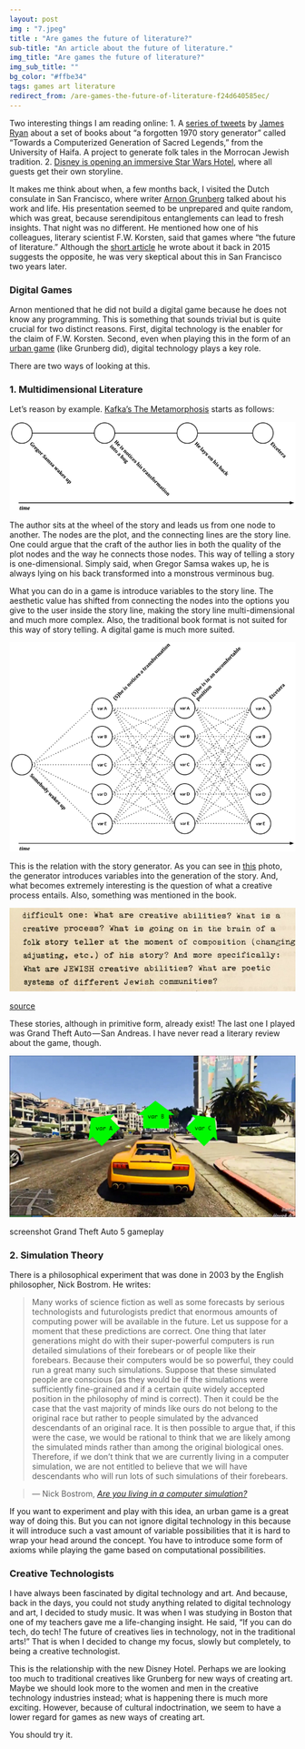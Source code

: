 ```yaml
---
layout: post
img : "7.jpeg"
title : "Are games the future of literature?"
sub-title: "An article about the future of literature."
img_title: "Are games the future of literature?"
img_sub_title: ""
bg_color: "#ffbe34"
tags: games art literature
redirect_from: /are-games-the-future-of-literature-f24d640585ec/
---
```


Two interesting things I am reading online:
1\. A [series of tweets](https://twitter.com/xfoml/status/888869022652968961) by [James Ryan](https://twitter.com/xfoml) about a set of books about “a forgotten 1970 story generator” called “Towards a Computerized Generation of Sacred Legends,” from the University of Haifa. A project to generate folk tales in the Morrocan Jewish tradition.
2\. [Disney is opening an immersive Star Wars Hotel](https://techcrunch.com/2017/07/15/disney-is-opening-an-immersive-star-wars-hotel-where-each-guest-gets-a-storyline/), where all guests get their own storyline.

> [](https://twitter.com/xfoml/status/888869572803051520)


It makes me think about when, a few months back, I visited the Dutch consulate in San Francisco, where writer [Arnon Grunberg](http://www.arnongrunberg.com/) talked about his work and life. His presentation seemed to be unprepared and quite random, which was great, because serendipitous entanglements can lead to fresh insights. That night was no different. He mentioned how one of his colleagues, literary scientist F.W. Korsten, said that games where “the future of literature.” Although the [short article](https://translate.google.com/translate?hl=en&sl=nl&tl=en&u=https%3A%2F%2Fwww.volkskrant.nl%2Fopinie%2Ftaal-is-een-simulatie-van-de-werkelijkheid-een-game~a3870165%2F) he wrote about it back in 2015 suggests the opposite, he was very skeptical about this in San Francisco two years later.

### Digital Games

Arnon mentioned that he did not build a digital game because he does not know any programming. This is something that sounds trivial but is quite crucial for two distinct reasons. First, digital technology is the enabler for the claim of F.W. Korsten. Second, even when playing this in the form of an [urban game](http://adventure.howstuffworks.com/outdoor-activities/urban-sports/urban-gaming1.htm) (like Grunberg did), digital technology plays a key role.

There are two ways of looking at this.

### 1\. Multidimensional Literature

Let’s reason by example. [Kafka’s The Metamorphosis](https://www.amazon.com/Metamorphosis-Franz-Kafka/dp/1557427666) starts as follows:

![](/assets/images/7-1.png)

The author sits at the wheel of the story and leads us from one node to another. The nodes are the plot, and the connecting lines are the story line. One could argue that the craft of the author lies in both the quality of the plot nodes and the way he connects those nodes. This way of telling a story is one-dimensional. Simply said, when Gregor Samsa wakes up, he is always lying on his back transformed into a monstrous verminous bug.

What you can do in a game is introduce variables to the story line. The aesthetic value has shifted from connecting the nodes into the options you give to the user inside the story line, making the story line multi-dimensional and much more complex. Also, the traditional book format is not suited for this way of story telling. A digital game is much more suited.

![](/assets/images/7-2.png)


This is the relation with the story generator. As you can see in [this](https://twitter.com/xfoml/status/888873116583079936) photo, the generator introduces variables into the generation of the story. And, what becomes extremely interesting is the question of what a creative process entails. Also, something was mentioned in the book.

![](/assets/images/7-3.jpeg)

[source](https://twitter.com/xfoml/status/888871202931879937)


These stories, although in primitive form, already exist! The last one I played was Grand Theft Auto — San Andreas. I have never read a literary review about the game, though.

![](/assets/images/7-4.png)

screenshot Grand Theft Auto 5 gameplay


### 2\. Simulation Theory

There is a philosophical experiment that was done in 2003 by the English philosopher, Nick Bostrom. He writes:

> Many works of science fiction as well as some forecasts by serious technologists and futurologists predict that enormous amounts of computing power will be available in the future. Let us suppose for a moment that these predictions are correct. One thing that later generations might do with their super-powerful computers is run detailed simulations of their forebears or of people like their forebears. Because their computers would be so powerful, they could run a great many such simulations. Suppose that these simulated people are conscious (as they would be if the simulations were sufficiently fine-grained and if a certain quite widely accepted position in the philosophy of mind is correct). Then it could be the case that the vast majority of minds like ours do not belong to the original race but rather to people simulated by the advanced descendants of an original race. It is then possible to argue that, if this were the case, we would be rational to think that we are likely among the simulated minds rather than among the original biological ones. Therefore, if we don’t think that we are currently living in a computer simulation, we are not entitled to believe that we will have descendants who will run lots of such simulations of their forebears.

> — Nick Bostrom, [_Are you living in a computer simulation?_](http://www.simulation-argument.com/simulation.html)

If you want to experiment and play with this idea, an urban game is a great way of doing this. But you can not ignore digital technology in this because it will introduce such a vast amount of variable possibilities that it is hard to wrap your head around the concept. You have to introduce some form of axioms while playing the game based on computational possibilities.

### Creative Technologists

I have always been fascinated by digital technology and art. And because, back in the days, you could not study anything related to digital technology and art, I decided to study music. It was when I was studying in Boston that one of my teachers gave me a life-changing insight. He said, “If you can do tech, do tech! The future of creatives lies in technology, not in the traditional arts!” That is when I decided to change my focus, slowly but completely, to being a creative technologist.

This is the relationship with the new Disney Hotel. Perhaps we are looking too much to traditional creatives like Grunberg for new ways of creating art. Maybe we should look more to the women and men in the creative technology industries instead; what is happening there is much more exciting. However, because of cultural indoctrination, we seem to have a lower regard for games as new ways of creating art.

You should try it.
